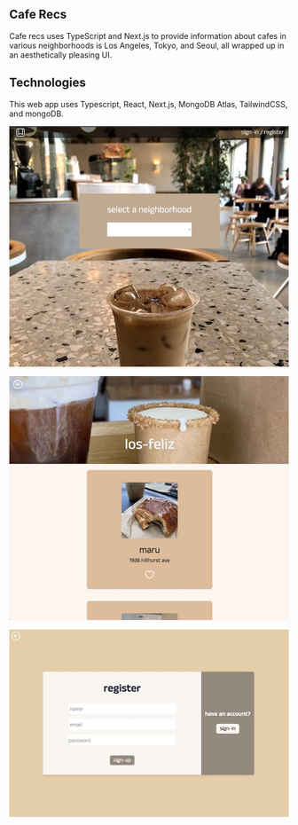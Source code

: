 ## Cafe Recs

Cafe recs uses TypeScript and Next.js to provide information about cafes in various neighborhoods is Los Angeles, Tokyo, and Seoul, all wrapped up in an aesthetically pleasing UI.

## Technologies

This web app uses Typescript, React, Next.js, MongoDB Atlas, TailwindCSS, and mongoDB.

![Site Overview](public/overview.jpg)

![Site Overview3](public/overview3.jpg)

![Site Overview2](public/overview2.jpg)
